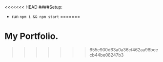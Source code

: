 <<<<<<< HEAD
####Setup:
- run ```npm i && npm start```
=======
# My Portfolio.
>>>>>>> 655e900d63a0a36cf462aa98beecb44be08247b3

